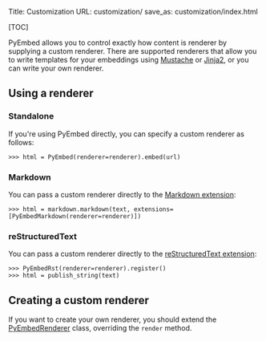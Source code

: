 Title: Customization
URL: customization/
save_as: customization/index.html

[TOC]

PyEmbed allows you to control exactly how content is renderer by supplying a custom renderer.  There are supported renderers that allow you to write templates for your embeddings using [Mustache](mustache/) or [Jinja2](jinja2/), or you can write your own renderer.

## Using a renderer ##

### Standalone ###

If you're using PyEmbed directly, you can specify a custom renderer as follows:

    >>> html = PyEmbed(renderer=renderer).embed(url)

### Markdown ###

You can pass a custom renderer directly to the [Markdown extension](/usage/markdown/):

    >>> html = markdown.markdown(text, extensions=[PyEmbedMarkdown(renderer=renderer)])

### reStructuredText ###

You can pass a custom renderer directly to the [reStructuredText extension](/usage/rst/):

    >>> PyEmbedRst(renderer=renderer).register()
    >>> html = publish_string(text)

## Creating a custom renderer ##

If you want to create your own renderer, you should extend the [PyEmbedRenderer](https://github.com/pyembed/pyembed/blob/master/pyembed/core/render.py) class, overriding the `render` method.
